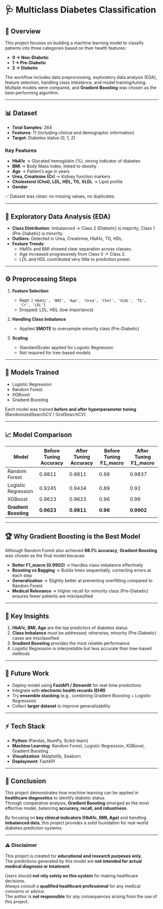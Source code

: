 # 🩺 Multiclass Diabetes Classification

## 📌 Overview
This project focuses on building a machine learning model to classify patients into three categories based on their health features:

- **0 → Non-Diabetic**
- **1 → Pre-Diabetic**
- **2 → Diabetic**

The workflow includes data preprocessing, exploratory data analysis (EDA), feature selection, handling class imbalance, and model training/tuning.  
Multiple models were compared, and **Gradient Boosting** was chosen as the best-performing algorithm.

---

## 📊 Dataset
- **Total Samples**: 264  
- **Features**: 11 (including clinical and demographic information)  
- **Target**: Diabetes status (0, 1, 2)

### Key Features
- **HbA1c** → Glycated hemoglobin (%), strong indicator of diabetes  
- **BMI** → Body Mass Index, linked to obesity  
- **Age** → Patient’s age in years  
- **Urea, Creatinine (Cr)** → Kidney function markers  
- **Cholesterol (Chol), LDL, HDL, TG, VLDL** → Lipid profile  
- **Gender**

✅ Dataset was clean: no missing values, no duplicates.

---

## 🔎 Exploratory Data Analysis (EDA)
- **Class Distribution**: Imbalanced → Class 2 (Diabetic) is majority, Class 1 (Pre-Diabetic) is minority.  
- **Outliers**: Detected in Urea, Creatinine, HbA1c, TG, HDL.  
- **Feature Trends**:  
  - HbA1c and BMI showed clear separation across classes.  
  - Age increased progressively from Class 0 → Class 2.  
  - LDL and HDL contributed very little to prediction power.

---

## ⚙️ Preprocessing Steps
1. **Feature Selection**  
   - Kept: `['HbA1c', 'BMI', 'Age', 'Urea', 'Chol', 'VLDL', 'TG', 'Cr', 'LDL']`  
   - Dropped: LDL, HDL (low importance)

2. **Handling Class Imbalance**  
   - Applied **SMOTE** to oversample minority class (Pre-Diabetic)

3. **Scaling**  
   - StandardScaler applied for Logistic Regression  
   - Not required for tree-based models

---

## 🤖 Models Trained
- Logistic Regression  
- Random Forest  
- XGBoost  
- Gradient Boosting  

Each model was trained **before and after hyperparameter tuning** (RandomizedSearchCV / GridSearchCV).

---

## 📈 Model Comparison

| Model              | Before Tuning Accuracy | After Tuning Accuracy | Before Tuning F1_macro | After Tuning F1_macro |
|-------------------|----------------------|---------------------|----------------------|---------------------|
| Random Forest      | 0.9811               | 0.9811              | 0.98                 | 0.9837              |
| Logistic Regression| 0.9245               | 0.9434              | 0.89                 | 0.92                |
| XGBoost            | 0.9623               | 0.9623              | 0.96                 | 0.96                |
| **Gradient Boosting** | **0.9623**        | **0.9811**          | **0.96**             | **0.9902**          |

---

## 🏆 Why Gradient Boosting is the Best Model
Although Random Forest also achieved **98.1% accuracy**, **Gradient Boosting** was chosen as the final model because:

- **Better F1_macro (0.9902)** → Handles class imbalance effectively  
- **Boosting vs Bagging** → Builds trees sequentially, correcting errors at each step  
- **Generalization** → Slightly better at preventing overfitting compared to Random Forest  
- **Medical Relevance** → Higher recall for minority class (Pre-Diabetic) ensures fewer patients are misclassified  

---

## 📌 Key Insights
1. **HbA1c, BMI, Age** are the top predictors of diabetes status  
2. **Class imbalance** must be addressed; otherwise, minority (Pre-Diabetic) cases are misclassified  
3. **Gradient Boosting** provides the most reliable performance  
4. Logistic Regression is interpretable but less accurate than tree-based methods  

---

## 🚀 Future Work
- Deploy model using **FastAPI / Streamlit** for real-time predictions  
- Integrate with **electronic health records (EHR)**  
- Try **ensemble stacking** (e.g., combining Gradient Boosting + Logistic Regression)  
- Collect **larger dataset** to improve generalizability  

---

## ⚡ Tech Stack
- **Python** (Pandas, NumPy, Scikit-learn)  
- **Machine Learning**: Random Forest, Logistic Regression, XGBoost, Gradient Boosting  
- **Visualization**: Matplotlib, Seaborn  
- **Deployment**: FastAPI  

---

## 📢 Conclusion
This project demonstrates how machine learning can be applied in **healthcare diagnostics** to identify diabetic status.  
Through comparative analysis, **Gradient Boosting** emerged as the most effective model, balancing **accuracy, recall, and robustness**.  

By focusing on **key clinical indicators (HbA1c, BMI, Age)** and handling **imbalanced data**, this project provides a solid foundation for real-world diabetes prediction systems.

---

### ⚠️ Disclaimer
This project is created for **educational and research purposes only**.  
The predictions generated by this model are **not intended for actual medical diagnosis or treatment**.  

Users should **not rely solely on this system** for making healthcare decisions.  
Always consult a **qualified healthcare professional** for any medical concerns or advice.  
The author is **not responsible** for any consequences arising from the use of this project.





